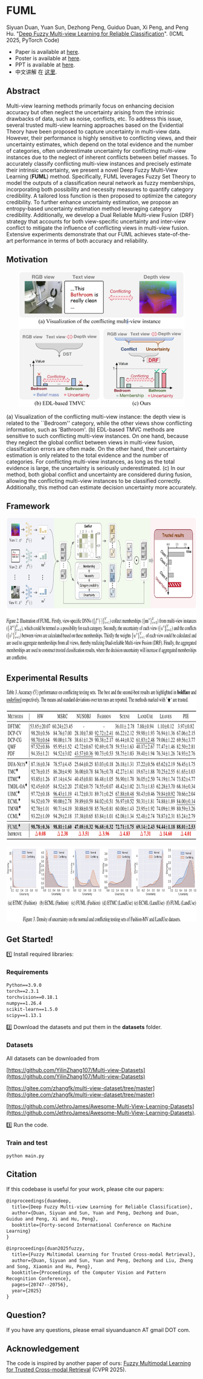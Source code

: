 # FUML

Siyuan Duan, Yuan Sun, Dezhong Peng, Guiduo Duan, Xi Peng, and Peng Hu. "[Deep Fuzzy Multi-view Learning for Reliable Classification](https://openreview.net/forum?id=ZzuaeYvLsJ)". (ICML 2025, PyTorch Code)

- Paper is available at [here](https://github.com/siyuancncd/FUML/blob/main/src/ICML25_Deep_Fuzzy_Multi_view_Learning_for_Reliable_Classification.pdf).
- Poster is available at [here](https://github.com/siyuancncd/FUML/blob/main/FUML_poster.png).
- PPT is available at [here](https://github.com/siyuancncd/FUML/blob/main/FUML-AITIME-Intro.pdf).
- 中文讲解 在 [这里](https://www.bilibili.com/video/BV1mA3yzEEWF/?spm_id_from=333.1387.homepage.video_card.click&vd_source=6c3619d976449503d4bb811d9044ee7f&t=5481).

## Abstract

Multi-view learning methods primarily focus on enhancing decision accuracy but often neglect the uncertainty arising from the intrinsic drawbacks of data, such as noise, conflicts, etc. To address this issue, several trusted multi-view learning approaches based on the Evidential Theory have been proposed to capture uncertainty in multi-view data. However, their performance is highly sensitive to conflicting views, and their uncertainty estimates, which depend on the total evidence and the number of categories, often underestimate uncertainty for conflicting multi-view instances due to the neglect of inherent conflicts between belief masses. To accurately classify conflicting multi-view instances and precisely estimate their intrinsic uncertainty, we present a novel Deep Fuzzy Multi-View Learning (**FUML**) method. Specifically, FUML leverages Fuzzy Set Theory to model the outputs of a classification neural network as fuzzy memberships, incorporating both possibility and necessity measures to quantify category credibility. A tailored loss function is then proposed to optimize the category credibility. To further enhance uncertainty estimation, we propose an entropy-based uncertainty estimation method leveraging category credibility. Additionally, we develop a Dual Reliable Multi-view Fusion (DRF) strategy that accounts for both view-specific uncertainty and inter-view conflict to mitigate the influence of conflicting views in multi-view fusion. Extensive experiments demonstrate that our FUML achieves state-of-the-art performance in terms of both accuracy and reliability. 

## Motivation

<p align="center">
<img src="https://github.com/siyuancncd/FUML/blob/main/FUML_motivations.png" width="440" height="360">
</p>

(a) Visualization of the conflicting multi-view instance: the depth view is related to the ``Bedroom'' category, while the other views show conflicting information, such as 'Bathroom'. (b) EDL-based TMVC methods are sensitive to such conflicting multi-view instances. On one hand, because they neglect the global conflict between views in multi-view fusion, classification errors are often made. On the other hand, their uncertainty estimation is only related to the total evidence and the number of categories. For conflicting multi-view instances, as long as the total evidence is large, the uncertainty is seriously underestimated. (c) In our method, both global conflict and uncertainty are considered during fusion, allowing the conflicting multi-view instances to be classified correctly. Additionally, this method can estimate decision uncertainty more accurately.

## Framework

<p align="center">
<img src="https://github.com/siyuancncd/FUML/blob/main/FUML_framework.png" width="1000" height="380">
</p>

## Experimental Results

<p align="center">
<img src="https://github.com/siyuancncd/FUML/blob/main/FUML_results1.png" width="1000" height="400">
</p>

<p align="center">
<img src="https://github.com/siyuancncd/FUML/blob/main/FUML_results2.png" width="1000" height="200">
</p>

## Get Started!

1️⃣ Install required libraries:

### Requirements

```
Python==3.9.0
torch==2.3.1
torchvision==0.18.1
numpy==1.26.4
scikit-learn==1.5.0
scipy==1.13.1
```

2️⃣ Download the datasets and put them in the **datasets** folder.

### Datasets

All datasets can be downloaded from 

[https://github.com/YilinZhang107/Multi-view-Datasets](https://github.com/YilinZhang107/Multi-view-Datasets)

[https://gitee.com/zhangfk/multi-view-dataset/tree/master](https://gitee.com/zhangfk/multi-view-dataset/tree/master)

[https://github.com/JethroJames/Awesome-Multi-View-Learning-Datasets](https://github.com/JethroJames/Awesome-Multi-View-Learning-Datasets).

3️⃣ Run the code.

### Train and test

```
python main.py
```

## Citation
If this codebase is useful for your work, please cite our papers:
```
@inproceedings{duandeep,
  title={Deep Fuzzy Multi-view Learning for Reliable Classification},
  author={Duan, Siyuan and Sun, Yuan and Peng, Dezhong and Duan, Guiduo and Peng, Xi and Hu, Peng},
  booktitle={Forty-second International Conference on Machine Learning}
}
```

```
@inproceedings{duan2025fuzzy,
  title={Fuzzy Multimodal Learning for Trusted Cross-modal Retrieval},
  author={Duan, Siyuan and Sun, Yuan and Peng, Dezhong and Liu, Zheng and Song, Xiaomin and Hu, Peng},
  booktitle={Proceedings of the Computer Vision and Pattern Recognition Conference},
  pages={20747--20756},
  year={2025}
}
```
## Question?

If you have any questions, please email siyuanduancn AT gmail DOT com.

## Acknowledgement

The code is inspired by another paper of ours: [Fuzzy Multimodal Learning for Trusted Cross-modal Retrieval](https://github.com/siyuancncd/FUME) (CVPR 2025).
